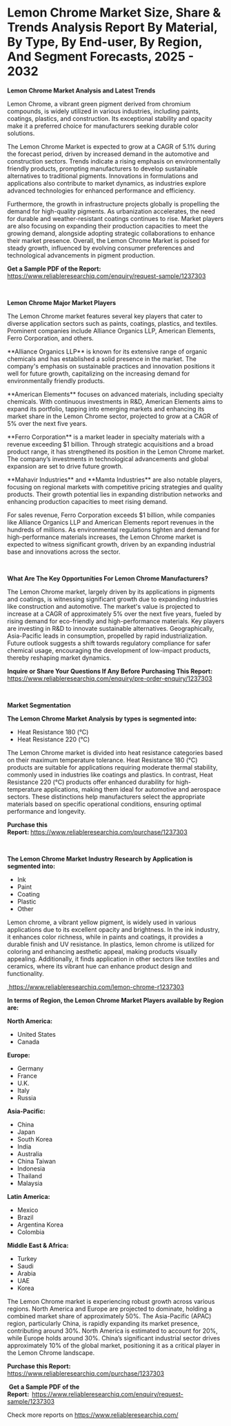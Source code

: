 <p><h1>Lemon Chrome Market Size, Share & Trends Analysis Report By Material, By Type, By End-user, By Region, And Segment Forecasts, 2025 - 2032</h1></p><p><strong>Lemon Chrome Market Analysis and Latest Trends</strong></p>
<p><p>Lemon Chrome, a vibrant green pigment derived from chromium compounds, is widely utilized in various industries, including paints, coatings, plastics, and construction. Its exceptional stability and opacity make it a preferred choice for manufacturers seeking durable color solutions.</p><p>The Lemon Chrome Market is expected to grow at a CAGR of 5.1% during the forecast period, driven by increased demand in the automotive and construction sectors. Trends indicate a rising emphasis on environmentally friendly products, prompting manufacturers to develop sustainable alternatives to traditional pigments. Innovations in formulations and applications also contribute to market dynamics, as industries explore advanced technologies for enhanced performance and efficiency.</p><p>Furthermore, the growth in infrastructure projects globally is propelling the demand for high-quality pigments. As urbanization accelerates, the need for durable and weather-resistant coatings continues to rise. Market players are also focusing on expanding their production capacities to meet the growing demand, alongside adopting strategic collaborations to enhance their market presence. Overall, the Lemon Chrome Market is poised for steady growth, influenced by evolving consumer preferences and technological advancements in pigment production.</p></p>
<p><strong>Get a Sample PDF of the Report:&nbsp;</strong> <a href="https://www.reliableresearchiq.com/enquiry/request-sample/1237303?utm_campaign=2187&utm_medium=2&utm_source=Github&utm_content=ia&utm_term=30012025&utm_id=lemon-chrome">https://www.reliableresearchiq.com/enquiry/request-sample/1237303</a></p>
<p>&nbsp;</p>
<p><strong>Lemon Chrome Major Market Players</strong></p>
<p><p>The Lemon Chrome market features several key players that cater to diverse application sectors such as paints, coatings, plastics, and textiles. Prominent companies include Alliance Organics LLP, American Elements, Ferro Corporation, and others.</p><p>**Alliance Organics LLP** is known for its extensive range of organic chemicals and has established a solid presence in the market. The company's emphasis on sustainable practices and innovation positions it well for future growth, capitalizing on the increasing demand for environmentally friendly products.</p><p>**American Elements** focuses on advanced materials, including specialty chemicals. With continuous investments in R&D, American Elements aims to expand its portfolio, tapping into emerging markets and enhancing its market share in the Lemon Chrome sector, projected to grow at a CAGR of 5% over the next five years.</p><p>**Ferro Corporation** is a market leader in specialty materials with a revenue exceeding $1 billion. Through strategic acquisitions and a broad product range, it has strengthened its position in the Lemon Chrome market. The company’s investments in technological advancements and global expansion are set to drive future growth.</p><p>**Mahavir Industries** and **Mamta Industries** are also notable players, focusing on regional markets with competitive pricing strategies and quality products. Their growth potential lies in expanding distribution networks and enhancing production capacities to meet rising demand.</p><p>For sales revenue, Ferro Corporation exceeds $1 billion, while companies like Alliance Organics LLP and American Elements report revenues in the hundreds of millions. As environmental regulations tighten and demand for high-performance materials increases, the Lemon Chrome market is expected to witness significant growth, driven by an expanding industrial base and innovations across the sector.</p></p>
<p>&nbsp;</p>
<p><strong>What Are The Key Opportunities For Lemon Chrome Manufacturers?</strong></p>
<p><p>The Lemon Chrome market, largely driven by its applications in pigments and coatings, is witnessing significant growth due to expanding industries like construction and automotive. The market's value is projected to increase at a CAGR of approximately 5% over the next five years, fueled by rising demand for eco-friendly and high-performance materials. Key players are investing in R&D to innovate sustainable alternatives. Geographically, Asia-Pacific leads in consumption, propelled by rapid industrialization. Future outlook suggests a shift towards regulatory compliance for safer chemical usage, encouraging the development of low-impact products, thereby reshaping market dynamics.</p></p>
<p><strong>Inquire or Share Your Questions If Any Before Purchasing This Report:</strong> <a href="https://www.reliableresearchiq.com/enquiry/pre-order-enquiry/1237303?utm_campaign=2187&utm_medium=2&utm_source=Github&utm_content=ia&utm_term=30012025&utm_id=lemon-chrome">https://www.reliableresearchiq.com/enquiry/pre-order-enquiry/1237303</a></p>
<p>&nbsp;</p>
<p><strong>Market Segmentation</strong></p>
<p><strong>The Lemon Chrome Market Analysis by types is segmented into:</strong></p>
<p><ul><li>Heat Resistance 180 (°C)</li><li>Heat Resistance 220 (°C)</li></ul></p>
<p><p>The Lemon Chrome market is divided into heat resistance categories based on their maximum temperature tolerance. Heat Resistance 180 (°C) products are suitable for applications requiring moderate thermal stability, commonly used in industries like coatings and plastics. In contrast, Heat Resistance 220 (°C) products offer enhanced durability for high-temperature applications, making them ideal for automotive and aerospace sectors. These distinctions help manufacturers select the appropriate materials based on specific operational conditions, ensuring optimal performance and longevity.</p></p>
<p><strong>Purchase this Report:&nbsp;</strong><a href="https://www.reliableresearchiq.com/purchase/1237303?utm_campaign=2187&utm_medium=2&utm_source=Github&utm_content=ia&utm_term=30012025&utm_id=lemon-chrome">https://www.reliableresearchiq.com/purchase/1237303</a></p>
<p>&nbsp;</p>
<p><strong>The Lemon Chrome Market Industry Research by Application is segmented into:</strong></p>
<p><ul><li>Ink</li><li>Paint</li><li>Coating</li><li>Plastic</li><li>Other</li></ul></p>
<p><p>Lemon chrome, a vibrant yellow pigment, is widely used in various applications due to its excellent opacity and brightness. In the ink industry, it enhances color richness, while in paints and coatings, it provides a durable finish and UV resistance. In plastics, lemon chrome is utilized for coloring and enhancing aesthetic appeal, making products visually appealing. Additionally, it finds application in other sectors like textiles and ceramics, where its vibrant hue can enhance product design and functionality.</p></p>
<p><a href="https://www.reliableresearchiq.com/lemon-chrome-r1237303?utm_campaign=2187&utm_medium=2&utm_source=Github&utm_content=ia&utm_term=30012025&utm_id=lemon-chrome">&nbsp;https://www.reliableresearchiq.com/lemon-chrome-r1237303</a></p>
<p><strong>In terms of Region, the Lemon Chrome Market Players available by Region are:</strong></p>
<p>
    <p> <strong> North America: </strong>
        <ul>
            <li>United States</li>
            <li>Canada</li>
        </ul>
        </p> 
    <p> <strong> Europe: </strong>
        <ul>
            <li>Germany</li>
            <li>France</li>
            <li>U.K.</li>
            <li>Italy</li>
            <li>Russia</li>
        </ul>
        </p> 
    <p> <strong> Asia-Pacific: </strong>
        <ul>
            <li>China</li>
            <li>Japan</li>
            <li>South Korea</li>
            <li>India</li>
            <li>Australia</li>
            <li>China Taiwan</li>
            <li>Indonesia</li>
            <li>Thailand</li>
            <li>Malaysia</li>
        </ul>
        </p> 
    <p> <strong> Latin America: </strong>
        <ul>
            <li>Mexico</li>
            <li>Brazil</li>
            <li>Argentina Korea</li>
            <li>Colombia</li>
        </ul>
        </p> 
    <p> <strong> Middle East & Africa: </strong>
        <ul>
            <li>Turkey</li>
            <li>Saudi</li>
            <li>Arabia</li>
            <li>UAE</li>
            <li>Korea</li>
        </ul>
    </p>
    </p>
<p><p>The Lemon Chrome market is experiencing robust growth across various regions. North America and Europe are projected to dominate, holding a combined market share of approximately 50%. The Asia-Pacific (APAC) region, particularly China, is rapidly expanding its market presence, contributing around 30%. North America is estimated to account for 20%, while Europe holds around 30%. China’s significant industrial sector drives approximately 10% of the global market, positioning it as a critical player in the Lemon Chrome landscape.</p></p>
<p><strong>Purchase this Report: </strong><a href="https://www.reliableresearchiq.com/purchase/1237303?utm_campaign=2187&utm_medium=2&utm_source=Github&utm_content=ia&utm_term=30012025&utm_id=lemon-chrome">https://www.reliableresearchiq.com/purchase/1237303</a></p>
<p>&nbsp;<strong>Get a Sample PDF of the Report:&nbsp;&nbsp;</strong><a href="https://www.reliableresearchiq.com/enquiry/request-sample/1237303?utm_campaign=2187&utm_medium=2&utm_source=Github&utm_content=ia&utm_term=30012025&utm_id=lemon-chrome">https://www.reliableresearchiq.com/enquiry/request-sample/1237303</a></p>
<p><strong></strong></p>
<p>Check more reports on <a href="https://www.reliableresearchiq.com/?utm_campaign=2187&utm_medium=2&utm_source=Github&utm_content=ia&utm_term=30012025&utm_id=lemon-chrome">https://www.reliableresearchiq.com/</a></p>